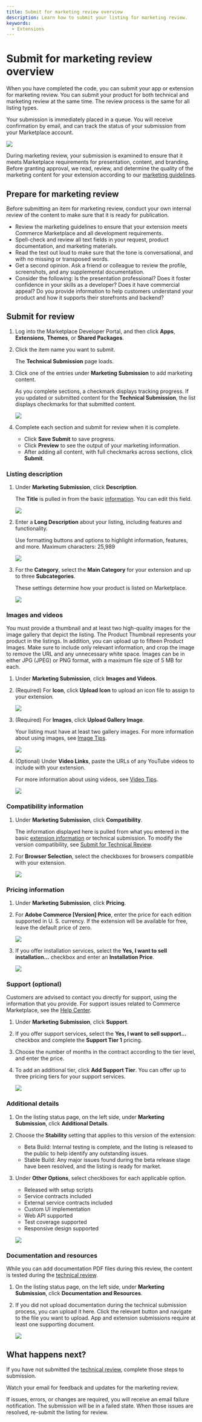 ```yaml
---
title: Submit for marketing review overview
description: Learn how to submit your listing for marketing review.
keywords:
  - Extensions
---
```


# Submit for marketing review overview

When you have completed the code, you can submit your app or extension for marketing review. You can submit your product for both technical and marketing review at the same time. The review process is the same for all listing types.

Your submission is immediately placed in a queue. You will receive confirmation by email, and can track the status of your submission from your Marketplace account.

![](_images/market-content.png)

During marketing review, your submission is examined to ensure that it meets Marketplace requirements for presentation, content, and branding. Before granting approval, we read, review, and determine the quality of the marketing content for your extension according to our [marketing guidelines](marketing-review-guidelines.md).

## Prepare for marketing review

Before submitting an item for marketing review, conduct your own internal review of the content to make sure that it is ready for publication.

-  Review the marketing guidelines to ensure that your extension meets Commerce Marketplace and all development requirements.
-  Spell-check and review all text fields in your request, product documentation, and marketing materials.
-  Read the text out loud to make sure that the tone is conversational, and with no missing or transposed words.
-  Get a second opinion. Ask a friend or colleague to review the profile, screenshots, and any supplemental documentation.
-  Consider the following: Is the presentation professional? Does it foster confidence in your skills as a developer? Does it have commercial appeal? Do you provide information to help customers understand your product and how it supports their storefronts and backend?

## Submit for review

1. Log into the Marketplace Developer Portal, and then click **Apps**, **Extensions**, **Themes**, or **Shared Packages**.

1. Click the item name you want to submit.

   The **Technical Submission** page loads.

1. Click one of the entries under **Marketing Submission** to add marketing content.

    As you complete sections, a checkmark displays tracking progress. If you updated or submitted content for the **Technical Submission**, the list displays checkmarks for that submitted content.

    ![](_images/marketing-submission-list.png)

1. Complete each section and submit for review when it is complete.

    -  Click **Save Submit** to save progress.
    -  Click **Preview** to see the output of your marketing information.
    -  After adding all content, with full checkmarks across sections, click **Submit**.

### Listing description

1. Under **Marketing Submission**, click **Description**.

    The **Title** is pulled in from the basic [information](extension-information.md). You can edit this field.

    ![](_images/marketing-description1.png)

1. Enter a **Long Description** about your listing, including features and functionality.

    Use formatting buttons and options to highlight information, features, and more. Maximum characters: 25,989

    ![](_images/marketing-description2.png)

1. For the **Category**, select the **Main Category** for your extension and up to three **Subcategories**.

    These settings determine how your product is listed on Marketplace.

    ![](_images/marketing-description3.png)

### Images and videos

You must provide a thumbnail and at least two high-quality images for the image gallery that depict the listing. The Product Thumbnail represents your product in the listings. In addition, you can upload up to fifteen Product Images. Make sure to include only relevant information, and crop the image to remove the URL and any unnecessary white space. Images can be in either JPG (JPEG) or PNG format, with a maximum file size of 5 MB for each.

1. Under **Marketing Submission**, click **Images and Videos**.

1. (Required) For **Icon**, click **Upload Icon** to upload an icon file to assign to your extension.

    ![](_images/marketing-images1.png)

1. (Required) For **Images**, click **Upload Gallery Image**.

   Your listing must have at least two gallery images. For more information about using images, see [Image Tips](image-tips.md).

    ![](_images/marketing-images2.png)

1. (Optional) Under **Video Links**, paste the URLs of any YouTube videos to include with your extension.

    For more information about using videos, see [Video Tips](video-tips.md).

    ![](_images/marketing-images3.png)

### Compatibility information

1. Under **Marketing Submission**, click **Compatibility**.

    The information displayed here is pulled from what you entered in the basic [extension information](extension-information.md) or technical submission. To modify the version compatibility, see [Submit for Technical Review](submit-for-technical-review.md).

1. For **Browser Selection**, select the checkboxes for browsers compatible with your extension.

    ![](_images/marketing-compatibility.png)

### Pricing information

1. Under **Marketing Submission**, click **Pricing**.

1. For **Adobe Commerce \[Version\] Price**, enter the price for each edition supported in U. S. currency. If the extension will be available for free, leave the default price of zero.

    ![](_images/marketing-pricing1.png)

1. If you offer installation services, select the **Yes, I want to sell installation...** checkbox and enter an **Installation Price**.

    ![](_images/marketing-submission-pricing.png)

### Support (optional)

Customers are advised to contact you directly for support, using the information that you provide. For support issues related to Commerce Marketplace, see the [Help Center](https://marketplacesupport.magento.com/hc/en-us).

1. Under **Marketing Submission**, click **Support**.

1. If you offer support services, select the **Yes, I want to sell support...** checkbox and complete the **Support Tier 1** pricing.

1. Choose the number of months in the contract according to the tier level, and enter the price.

1. To add an additional tier, click **Add Support Tier**. You can offer up to three pricing tiers for your support services.

    ![](_images/marketing-submission-support.png)

### Additional details

1. On the listing status page, on the left side, under **Marketing Submission**, click **Additional Details**.

1. Choose the **Stability** setting that applies to this version of the extension:

    -  Beta Build: Internal testing is complete, and the listing is released to the public to help identify any outstanding issues.
    -  Stable Build: Any major issues found during the beta release stage have been resolved, and the listing is ready for market.

1. Under **Other Options**, select checkboxes for each applicable option.

    -  Released with setup scripts
    -  Service contracts included
    -  External service contracts included
    -  Custom UI implementation
    -  Web API supported
    -  Test coverage supported
    -  Responsive design supported

    ![](_images/marketing-submission-additional-details.png)

### Documentation and resources

<InlineAlert variant="info" slots="text"/>

While you can add documentation PDF files during this review, the content is tested during the [technical review](submit-for-technical-review.md).

1. On the listing status page, on the left side, under **Marketing Submission**, click **Documentation and Resources**.

1. If you did not upload documentation during the technical submission process, you can upload it here. Click the relevant button and navigate to the file you want to upload. App and extension submissions require at least one supporting document.

    ![](_images/marketing-submission-documentation.png)

## What happens next?

If you have not submitted the [technical review](submit-for-technical-review.md), complete those steps to submission.

Watch your email for feedback and updates for the marketing review.

If issues, errors, or changes are required, you will receive an email failure notification. The submission will be in a failed state. When those issues are resolved, re-submit the listing for review.
